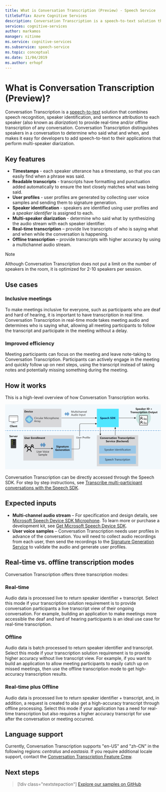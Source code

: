 ```yaml
---
title: What is Conversation Transcription (Preview) - Speech Service
titleSuffix: Azure Cognitive Services
description: Conversation Transcription is a speech-to-text solution that combines speech recognition, speaker identification, and sentence attribution to each speaker (also known as diarization) to provide real-time and/or offline transcription of any conversation. This service makes conversations more inclusive for everyone, such as participants who are deaf and hard of hearing.
services: cognitive-services
author: markamos
manager: nitinme
ms.service: cognitive-services
ms.subservice: speech-service
ms.topic: conceptual
ms.date: 11/04/2019
ms.author: erhopf
---
```


# What is Conversation Transcription (Preview)?

Conversation Transcription is a [speech-to-text](speech-to-text.md) solution that combines speech recognition, speaker identification, and sentence attribution to each speaker (also known as _diarization_) to provide real-time and/or offline transcription of any conversation. Conversation Transcription distinguishes speakers in a conversation to determine who said what and when, and makes it easy for developers to add speech-to-text to their applications that perform multi-speaker diarization.

## Key features

- **Timestamps** - each speaker utterance has a timestamp, so that you can easily find when a phrase was said.
- **Readable transcripts** - transcripts have formatting and punctuation added automatically to ensure the text closely matches what was being said.
- **User profiles** - user profiles are generated by collecting user voice samples and sending them to signature generation.
- **Speaker identification** - speakers are identified using user profiles and a _speaker identifier_ is assigned to each.
- **Multi-speaker diarization** - determine who said what by synthesizing the audio stream with each speaker identifier.
- **Real-time transcription** – provide live transcripts of who is saying what and when while the conversation is happening.
- **Offline transcription** – provide transcripts with higher accuracy by using a multichannel audio stream.

> [!NOTE]
> Although Conversation Transcription does not put a limit on the number of speakers in the room, it is optimized for 2-10 speakers per session.

## Use cases

### Inclusive meetings

To make meetings inclusive for everyone, such as participants who are deaf and hard of hearing, it is important to have transcription in real time. Conversation Transcription in real-time mode takes meeting audio and determines who is saying what, allowing all meeting participants to follow the transcript and participate in the meeting without a delay.

### Improved efficiency

Meeting participants can focus on the meeting and leave note-taking to Conversation Transcription. Participants can actively engage in the meeting and quickly follow up on next steps, using the transcript instead of taking notes and potentially missing something during the meeting.

## How it works

This is a high-level overview of how Conversation Transcription works.

![The Import Conversation Transcription Diagram](media/scenarios/conversation-transcription-service.png)

Conversation Transcription can be directly accessed through the Speech SDK. For step by step instructions, see [Transcribe multi-participant conversations with the Speech SDK](how-to-use-conversation-transcription-service.md).

## Expected inputs

- **Multi-channel audio stream** – For specification and design details, see [Microsoft Speech Device SDK Microphone](https://aka.ms/cts/microphone). To learn more or purchase a development kit, see [Get Microsoft Speech Device SDK](https://aka.ms/cts/getsdk).
- **User voice samples** – Conversation Transcription needs user profiles in advance of the conversation. You will need to collect audio recordings from each user, then send the recordings to the [Signature Generation Service](https://aka.ms/cts/signaturegenservice) to validate the audio and generate user profiles.

## Real-time vs. offline transcription modes

Conversation Transcription offers three transcription modes:

### Real-time

Audio data is processed live to return speaker identifier + transcript. Select this mode if your transcription solution requirement is to provide conversation participants a live transcript view of their ongoing conversation. For example, building an application to make meetings more accessible the deaf and hard of hearing participants is an ideal use case for real-time transcription.

### Offline

Audio data is batch processed to return speaker identifier and transcript. Select this mode if your transcription solution requirement is to provide higher accuracy without live transcript view. For example, if you want to build an application to allow meeting participants to easily catch up on missed meetings, then use the offline transcription mode to get high-accuracy transcription results.

### Real-time plus Offline

Audio data is processed live to return speaker identifier + transcript, and, in addition, a request is created to also get a high-accuracy transcript through offline processing. Select this mode if your application has a need for real-time transcription but also requires a higher accuracy transcript for use after the conversation or meeting occurred.

## Language support

Currently, Conversation Transcription supports "en-US" and "zh-CN" in the following regions: *centralus* and *eastasia*. If you require additional locale support, contact the [Conversation Transcription Feature Crew](mailto:CTSFeatureCrew@microsoft.com).

## Next steps

> [!div class="nextstepaction"]
> [Explore our samples on GitHub](https://aka.ms/csspeech/samples)
